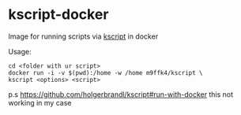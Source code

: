 # kscript-docker

Image for running scripts via [kscript](https://github.com/holgerbrandl/kscript) in docker

Usage:

```shell
cd <folder with ur script>
docker run -i -v $(pwd):/home -w /home m9ffk4/kscript \
kscript <options> <script>
```

p.s https://github.com/holgerbrandl/kscript#run-with-docker this not working in my case
